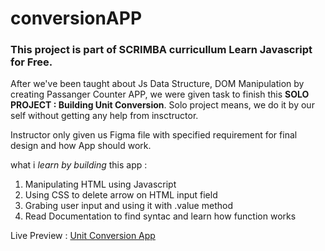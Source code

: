# conversionAPP

### This project is part of SCRIMBA curricullum Learn Javascript for Free.

After we've been taught about Js Data Structure, DOM Manipulation by creating Passanger Counter APP, we were given task to finish this **SOLO PROJECT : Building Unit Conversion**. Solo project means, we do it by our self without getting any help from insctructor.

Instructor only given us Figma file with specified requirement for final design and how App should work.

what i *learn by building* this app :

1. Manipulating HTML using Javascript
2. Using CSS to delete arrow on HTML input field
3. Grabing user input and using it with .value method
4. Read Documentation to find syntac and learn how function works

Live Preview : [Unit Conversion App](https://ariesan.github.io/conversionAPP/)
